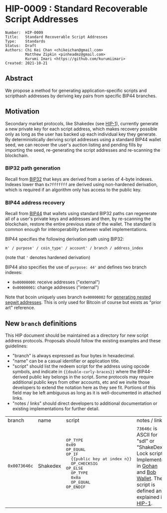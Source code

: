 # HIP-0009 : Standard Recoverable Script Addresses

```
Number:  HIP-0009
Title:   Standard Recoverable Script Addresses
Type:    Standards
Status:  Draft
Authors: Chi Kei Chan <chikeichan@gmail.com>
         Matthew Zipkin <pinheadmz@gmail.com>
         Kurumi Imari <https://github.com/kurumiimari>
Created: 2021-10-21
```

## Abstract

We propose a method for generating application-specific scripts and scripthash
addresses by deriving key pairs from specific BIP44 branches.

## Motivation

Secondary market protocols, like Shakedex (see [HIP-1](https://hsd-dev.org/HIPs/proposals/0001/)),
currently generate a new private key for each script address, which makes recovery
possible only as long as the user has backed up each individual key they generate.
By deterministically deriving script addresses using a standard BIP44 wallet seed,
we can recover the user's auction listing and pending fills by importing the seed,
re-generating the script addresses and re-scanning the blockchain.

### BIP32 path generation

Recall from [BIP32](https://github.com/bitcoin/bips/blob/master/bip-0032.mediawiki)
that keys are derived from a series of 4-byte indexes. Indexes lower than `0x7fffffff`
are derived using non-hardened derivation, which is required if an algorithm
only has access to the public key.

### BIP44 address recovery

Recall from [BIP44](https://github.com/bitcoin/bips/blob/master/bip-0044.mediawiki)
that wallets using standard BIP32 paths can regenerate all of a user's private keys
and addresses and then, by re-scanning the blockchain, restore the entire previous
state of the wallet. The standard is common enough for interoperability between
wallet implementations.


BIP44 specifies the following derivation path using BIP32:

```
m' / purpose' / coin_type' / account' / branch / address_index 
```

(note that `'` denotes hardened derivation)

BIP44 also specifies the use of `purpose: 44'` and defines two branch indexes:
- `0x00000000`: receive addresses ("external")
- `0x00000001`: change addresses ("internal")

Note that bcoin uniquely uses branch `0x00000002` for
[generating nested segwit addresses](https://github.com/bcoin-org/bcoin/blob/531fb929e15d4275947ba2b11ae4fd246cdada30/lib/wallet/account.js#L411-L421).
This is only used for Bitcoin of course but exists as "prior art" reference.

## New `branch` definitions

This HIP document should be maintained as a directory for new script address protocols.
Proposals should follow the existing examples and these guidelines:

- "branch" is always expressed as four bytes in hexadecimal.
- "name" can be a casual identifier or application title.
- "script" should list the redeem script for the address using opcode symbols,
and indicate in `{{double-curly-braces}}` where the BIP44-derived public key belongs in the script.
Some protocols may require additional public keys from other accounts, etc and we
invite those developers to extend the notation here as they see fit. Portions
of this field may be left ambiguous as long as it is well-documented in attached links.
- "notes / links" should direct developers to additional documentation or
existing implementations for further detail.

<table>
  <tr><td>branch</td><td>name</td><td>script</td><td>notes / links</td></tr>
  <tr>
    <td><code>0x0073646c</code></td>
    <td>Shakedex</td>
    <td>
      <pre>
OP_TYPE
0x09
OP_EQUAL
OP_IF
  {{public key at index n}}
  OP_CHECKSIG
OP_ELSE
  OP_TYPE
  0x0a
  OP_EQUAL
OP_ENDIF
      </pre> 
    </td>
    <td>
      <code>73646c</code> is ASCII for "sdl" or "ShakeDex Lock script" Implemented in
      <a href="https://github.com/kurumiimari/gohan/blob/master/shakedex/constants.go#L4">Gohan</a> and
      <a href="https://github.com/kyokan/bob-wallet/pull/416">Bob Wallet</a>.
      The script is defined and explained in
      <a href="https://hsd-dev.org/HIPs/proposals/0001/">HIP-1</a>.
    </td>
</table>